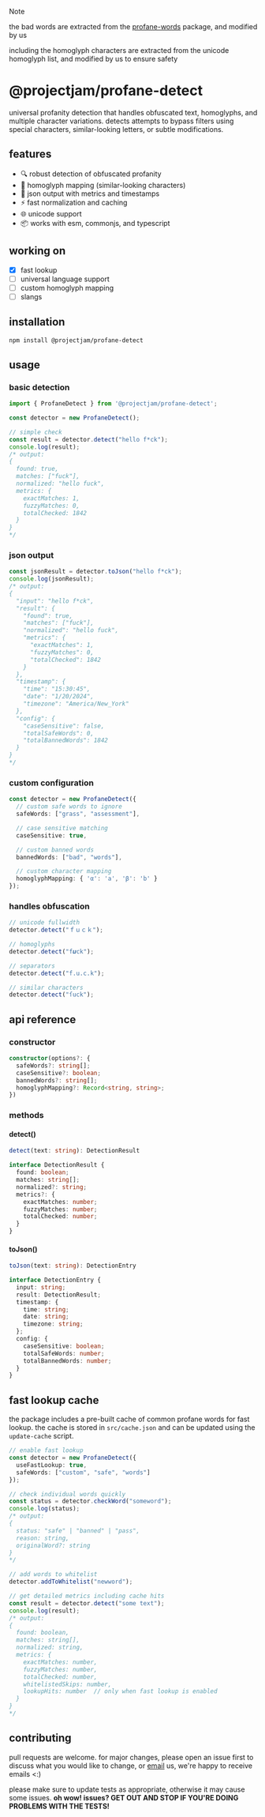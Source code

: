 > [!NOTE]
> the bad words are extracted from the [profane-words](https://github.com/zacanger/profane-words) package, and modified by us
>
> including the homoglyph characters are extracted from the unicode homoglyph list, and modified by us to ensure safety

# @projectjam/profane-detect

universal profanity detection that handles obfuscated text, homoglyphs, and multiple character variations. detects attempts to bypass filters using special characters, similar-looking letters, or subtle modifications.

## features

- 🔍 robust detection of obfuscated profanity
- 🔄 homoglyph mapping (similar-looking characters)
- 📝 json output with metrics and timestamps
- ⚡ fast normalization and caching
- 🌐 unicode support
- 📦 works with esm, commonjs, and typescript

## working on

- [x] fast lookup
- [ ] universal language support
- [ ] custom homoglyph mapping
- [ ] slangs

## installation

```bash
npm install @projectjam/profane-detect
```

## usage

### basic detection

```javascript
import { ProfaneDetect } from '@projectjam/profane-detect';

const detector = new ProfaneDetect();

// simple check
const result = detector.detect("hello f*ck");
console.log(result);
/* output:
{
  found: true,
  matches: ["fuck"],
  normalized: "hello fuck",
  metrics: {
    exactMatches: 1,
    fuzzyMatches: 0,
    totalChecked: 1842
  }
}
*/
```

### json output

```javascript
const jsonResult = detector.toJson("hello f*ck");
console.log(jsonResult);
/* output:
{
  "input": "hello f*ck",
  "result": {
    "found": true,
    "matches": ["fuck"],
    "normalized": "hello fuck",
    "metrics": {
      "exactMatches": 1,
      "fuzzyMatches": 0,
      "totalChecked": 1842
    }
  },
  "timestamp": {
    "time": "15:30:45",
    "date": "1/20/2024",
    "timezone": "America/New_York"
  },
  "config": {
    "caseSensitive": false,
    "totalSafeWords": 0,
    "totalBannedWords": 1842
  }
}
*/
```

### custom configuration

```typescript
const detector = new ProfaneDetect({
  // custom safe words to ignore
  safeWords: ["grass", "assessment"],

  // case sensitive matching
  caseSensitive: true,

  // custom banned words
  bannedWords: ["bad", "words"],

  // custom character mapping
  homoglyphMapping: { 'α': 'a', 'β': 'b' }
});
```

### handles obfuscation

```javascript
// unicode fullwidth
detector.detect("ｆｕｃｋ");

// homoglyphs
detector.detect("f𝒖ck");

// separators
detector.detect("f.u.c.k");

// similar characters
detector.detect("ſuck");
```

## api reference

### constructor

```typescript
constructor(options?: {
  safeWords?: string[];
  caseSensitive?: boolean;
  bannedWords?: string[];
  homoglyphMapping?: Record<string, string>;
})
```

### methods

#### detect()
```typescript
detect(text: string): DetectionResult

interface DetectionResult {
  found: boolean;
  matches: string[];
  normalized?: string;
  metrics?: {
    exactMatches: number;
    fuzzyMatches: number;
    totalChecked: number;
  }
}
```

#### toJson()
```typescript
toJson(text: string): DetectionEntry

interface DetectionEntry {
  input: string;
  result: DetectionResult;
  timestamp: {
    time: string;
    date: string;
    timezone: string;
  };
  config: {
    caseSensitive: boolean;
    totalSafeWords: number;
    totalBannedWords: number;
  }
}
```

## fast lookup cache

the package includes a pre-built cache of common profane words for fast lookup. the cache is stored in `src/cache.json` and can be updated using the `update-cache` script.

```typescript
// enable fast lookup
const detector = new ProfaneDetect({
  useFastLookup: true,
  safeWords: ["custom", "safe", "words"]
});

// check individual words quickly
const status = detector.checkWord("someword");
console.log(status);
/* output:
{
  status: "safe" | "banned" | "pass",
  reason: string,
  originalWord?: string
}
*/

// add words to whitelist
detector.addToWhitelist("newword");

// get detailed metrics including cache hits
const result = detector.detect("some text");
console.log(result);
/* output:
{
  found: boolean,
  matches: string[],
  normalized: string,
  metrics: {
    exactMatches: number,
    fuzzyMatches: number,
    totalChecked: number,
    whitelistedSkips: number,
    lookupHits: number  // only when fast lookup is enabled
  }
}
*/
```

## contributing

pull requests are welcome. for major changes, please open an issue first to discuss what you would like to change, or [email](mailto:contact@project-jam.is-a.dev) us, we're happy to receive emails <:)

please make sure to update tests as appropriate, otherwise it may cause some issues. **oh wow! issues? GET OUT AND STOP IF YOU'RE DOING PROBLEMS WITH THE TESTS!**
